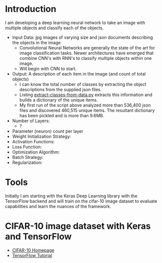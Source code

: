# Introduction

I am developing a deep learning neural network to take an image with multiple objects and classify each of the objects.

- Input Data: jpg images of varying size and json documents describing the objects in the image  
    - Convolutional Neural Networks are generally the state of the art for image classification tasks. Newer architectures have emerged that combine CNN's with RNN's to classify multiple objects within one image.
    - Will begin with CNN to start.
- Output: A description of each item in the image (and count of total objects)
    - I can know the total number of classes by extracting the object descriptions from the supplied json files.
    - Listing [extract-classes-from-data.py](../src/extract-classes-from-data.py) extracts this information and builds a dictionary of the unique items.
    - My first run of the script above analyzed more than 536,400 json files and discovered 460,515 unique items. The resultant dictionary has been pickled and is more than 9.6MB.
- Number of Layers:
    - ?
- Parameter (neuron) count per layer
- Weight Initialization Strategy:
- Activation Functions:
- Loss Function:
- Optimization Algorithm:
- Batch Strategy:
- Regularization:


# Tools  

Initially I am starting with the Keras Deep Learning library with the TensorFlow backend and will train on the cifar-10 image dataset to evaluate capabilities and learn the nuances of the framework.

# CIFAR-10 image dataset with Keras and TensorFlow

- [CIFAR-10 Homepage](https://www.cs.toronto.edu/~kriz/cifar.html)
- [TensorFlow Tutorial](https://www.tensorflow.org/tutorials/deep_cnn)

###
